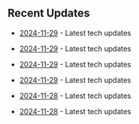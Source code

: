

## Recent Updates
- [2024-11-29](https://github.com/coslynx/testing/blob/main/tweets/thread-resources-2024-11-29-d74482.md) - Latest tech updates

- [2024-11-29](https://github.com/coslynx/testing/blob/main/tweets/thread-resources-2024-11-29-27171a.md) - Latest tech updates

- [2024-11-29](https://github.com/coslynx/testing/blob/main/tweets/thread-resources-2024-11-29-9f7065.md) - Latest tech updates

- [2024-11-29](https://github.com/coslynx/testing/blob/main/tweets/thread-resources-2024-11-29-9b5e25.md) - Latest tech updates

- [2024-11-28](https://github.com/coslynx/testing/blob/main/tweets/thread-resources-2024-11-28-b341f2.md) - Latest tech updates

- [2024-11-28](https://github.com/coslynx/testing/blob/main/tweets/thread-resources-2024-11-28-6a69b2.md) - Latest tech updates